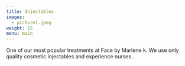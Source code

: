 ```yaml
---
title: Injectables
images:
  - picture1.jpeg
weight: 15
menu: main
---
```

One of our most popular treatments at Face by Marlene k. We use only quality cosmetic injectables and experience nurses .
